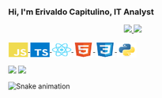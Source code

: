 ### Hi, I'm Erivaldo Capitulino, IT Analyst

<div align="center">
  <a href="https://github.com/ErivaldoCapitulino">
  <img height="160em" src="https://github-readme-stats.vercel.app/api?username=ErivaldoCapitulino&show_icons=true&theme=dracula&include_all_commits=true&count_private=true"/>
  <img height="160em" src="https://github-readme-stats.vercel.app/api/top-langs/?username=ErivaldoCapitulino&layout=compact&langs_count=7&theme=dracula"/>
</div>
  
  <div style="display: inline_block"><br>
    <img align="center" alt="Erivaldo-Js" height="30" width="40" src="https://raw.githubusercontent.com/devicons/devicon/master/icons/javascript/javascript-plain.svg">
    <img align="center" alt="Erivaldo-Ts" height="30" width="40" src="https://raw.githubusercontent.com/devicons/devicon/master/icons/typescript/typescript-plain.svg">
    <img align="center" alt="Erivaldo-React" height="30" width="40" src="https://raw.githubusercontent.com/devicons/devicon/master/icons/react/react-original.svg">
    <img align="center" alt="Erivaldo-HTML" height="30" width="40" src="https://raw.githubusercontent.com/devicons/devicon/master/icons/html5/html5-original.svg">
    <img align="center" alt="Erivaldo-CSS" height="30" width="40" src="https://raw.githubusercontent.com/devicons/devicon/master/icons/css3/css3-original.svg">
    <img align="center" alt="Erivaldo-Python" height="30" width="40" src="https://raw.githubusercontent.com/devicons/devicon/master/icons/python/python-original.svg">
   <!-- <img align="center" alt="Rafa-Csharp" height="30" width="40" src="https://raw.githubusercontent.com/devicons/devicon/master/icons/csharp/csharp-original.svg">-->
  </div><br>
   <!-- <img align="right" alt="Rafa-pic" height="150" style="border-radius:50px;" src="https://media.discordapp.net/attachments/639956127056134178/890373478988013628/Publicacoes_Instagram_1_1.png?width=676&height=676">
  </div> -->
<div>
  <a href = "mailto:vadositi@gmail.com"><img src="https://img.shields.io/badge/-Gmail-%23333?style=for-the-badge&logo=gmail&logoColor=white" target="_blank"></a>
  <a href="https://www.linkedin.com/in/erivaldo-capitulino-b05b2860/" target="_blank"><img src="https://img.shields.io/badge/-LinkedIn-%230077B5?style=for-the-badge&logo=linkedin&logoColor=white" target="_blank"></a> 
 
  ![Snake animation](https://github.com/ErivaldoCapitulino/ErivaldoCapitulino/blob/output/github-contribution-grid-snake.svg)
</div>
